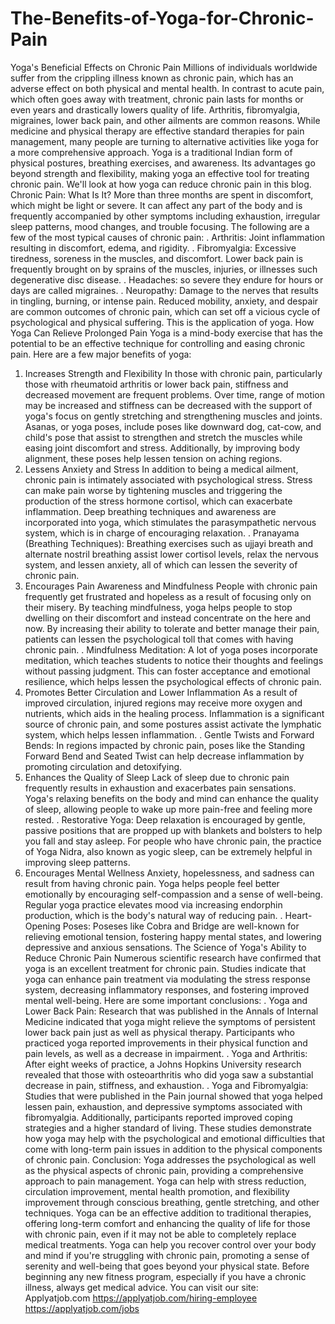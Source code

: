 # The-Benefits-of-Yoga-for-Chronic-Pain
Yoga's Beneficial Effects on Chronic Pain
Millions of individuals worldwide suffer from the crippling illness known as chronic pain, which has an adverse effect on both physical and mental health. In contrast to acute pain, which often goes away with treatment, chronic pain lasts for months or even years and drastically lowers quality of life. Arthritis, fibromyalgia, migraines, lower back pain, and other ailments are common reasons. While medicine and physical therapy are effective standard therapies for pain management, many people are turning to alternative activities like yoga for a more comprehensive approach. Yoga is a traditional Indian form of physical postures, breathing exercises, and awareness. Its advantages go beyond strength and flexibility, making yoga an effective tool for treating chronic pain. We'll look at how yoga can reduce chronic pain in this blog.
Chronic Pain: What Is It?
More than three months are spent in discomfort, which might be light or severe. It can affect any part of the body and is frequently accompanied by other symptoms including exhaustion, irregular sleep patterns, mood changes, and trouble focusing. The following are a few of the most typical causes of chronic pain:
. Arthritis: Joint inflammation resulting in discomfort, edema, and rigidity.
. Fibromyalgia: Excessive tiredness, soreness in the muscles, and discomfort.
Lower back pain is frequently brought on by sprains of the muscles, injuries, or illnesses such degenerative disc disease.
. Headaches: so severe they endure for hours or days are called migraines.
. Neuropathy: Damage to the nerves that results in tingling, burning, or intense pain.
Reduced mobility, anxiety, and despair are common outcomes of chronic pain, which can set off a vicious cycle of psychological and physical suffering. This is the application of yoga.
How Yoga Can Relieve Prolonged Pain
Yoga is a mind-body exercise that has the potential to be an effective technique for controlling and easing chronic pain. Here are a few major benefits of yoga:
1. Increases Strength and Flexibility
In those with chronic pain, particularly those with rheumatoid arthritis or lower back pain, stiffness and decreased movement are frequent problems. Over time, range of motion may be increased and stiffness can be decreased with the support of yoga's focus on gently stretching and strengthening muscles and joints. Asanas, or yoga poses, include poses like downward dog, cat-cow, and child's pose that assist to strengthen and stretch the muscles while easing joint discomfort and stress. Additionally, by improving body alignment, these poses help lessen tension on aching regions.
2. Lessens Anxiety and Stress
In addition to being a medical ailment, chronic pain is intimately associated with psychological stress. Stress can make pain worse by tightening muscles and triggering the production of the stress hormone cortisol, which can exacerbate inflammation. Deep breathing techniques and awareness are incorporated into yoga, which stimulates the parasympathetic nervous system, which is in charge of encouraging relaxation.
. Pranayama (Breathing Techniques): Breathing exercises such as ujjayi breath and alternate nostril breathing assist lower cortisol levels, relax the nervous system, and lessen anxiety, all of which can lessen the severity of chronic pain.
3. Encourages Pain Awareness and Mindfulness
People with chronic pain frequently get frustrated and hopeless as a result of focusing only on their misery. By teaching mindfulness, yoga helps people to stop dwelling on their discomfort and instead concentrate on the here and now. By increasing their ability to tolerate and better manage their pain, patients can lessen the psychological toll that comes with having chronic pain.
. Mindfulness Meditation: A lot of yoga poses incorporate meditation, which teaches students to notice their thoughts and feelings without passing judgment. This can foster acceptance and emotional resilience, which helps lessen the psychological effects of chronic pain.
4. Promotes Better Circulation and Lower Inflammation
As a result of improved circulation, injured regions may receive more oxygen and nutrients, which aids in the healing process. Inflammation is a significant source of chronic pain, and some postures assist activate the lymphatic system, which helps lessen inflammation.
. Gentle Twists and Forward Bends: In regions impacted by chronic pain, poses like the Standing Forward Bend and Seated Twist can help decrease inflammation by promoting circulation and detoxifying.
5. Enhances the Quality of Sleep
Lack of sleep due to chronic pain frequently results in exhaustion and exacerbates pain sensations. Yoga's relaxing benefits on the body and mind can enhance the quality of sleep, allowing people to wake up more pain-free and feeling more rested.
. Restorative Yoga: Deep relaxation is encouraged by gentle, passive positions that are propped up with blankets and bolsters to help you fall and stay asleep. For people who have chronic pain, the practice of Yoga Nidra, also known as yogic sleep, can be extremely helpful in improving sleep patterns.
6. Encourages Mental Wellness
Anxiety, hopelessness, and sadness can result from having chronic pain. Yoga helps people feel better emotionally by encouraging self-compassion and a sense of well-being. Regular yoga practice elevates mood via increasing endorphin production, which is the body's natural way of reducing pain.
. Heart-Opening Poses: Poseses like Cobra and Bridge are well-known for relieving emotional tension, fostering happy mental states, and lowering depressive and anxious sensations.
The Science of Yoga's Ability to Reduce Chronic Pain
Numerous scientific research have confirmed that yoga is an excellent treatment for chronic pain. Studies indicate that yoga can enhance pain treatment via modulating the stress response system, decreasing inflammatory responses, and fostering improved mental well-being. Here are some important conclusions:
. Yoga and Lower Back Pain: Research that was published in the Annals of Internal Medicine indicated that yoga might relieve the symptoms of persistent lower back pain just as well as physical therapy. Participants who practiced yoga reported improvements in their physical function and pain levels, as well as a decrease in impairment.
. Yoga and Arthritis: After eight weeks of practice, a Johns Hopkins University research revealed that those with osteoarthritis who did yoga saw a substantial decrease in pain, stiffness, and exhaustion.
. Yoga and Fibromyalgia: Studies that were published in the Pain journal showed that yoga helped lessen pain, exhaustion, and depressive symptoms associated with fibromyalgia. Additionally, participants reported improved coping strategies and a higher standard of living.
These studies demonstrate how yoga may help with the psychological and emotional difficulties that come with long-term pain issues in addition to the physical components of chronic pain.
Conclusion:
Yoga addresses the psychological as well as the physical aspects of chronic pain, providing a comprehensive approach to pain management. Yoga can help with stress reduction, circulation improvement, mental health promotion, and flexibility improvement through conscious breathing, gentle stretching, and other techniques. Yoga can be an effective addition to traditional therapies, offering long-term comfort and enhancing the quality of life for those with chronic pain, even if it may not be able to completely replace medical treatments. Yoga can help you recover control over your body and mind if you're struggling with chronic pain, promoting a sense of serenity and well-being that goes beyond your physical state. Before beginning any new fitness program, especially if you have a chronic illness, always get medical advice.
You can visit our site: Applyatjob.com
https://applyatjob.com/hiring-employee
https://applyatjob.com/jobs
